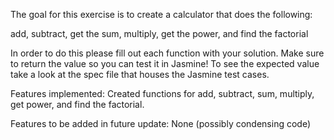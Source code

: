 The goal for this exercise is to create a calculator that does the following:

add, subtract, get the sum, multiply, get the power, and find the factorial

In order to do this please fill out each function with your solution. Make sure to return the value so you can test it in Jasmine! To see the expected value
take a look at the spec file that houses the Jasmine test cases.

Features implemented:
Created functions for add, subtract, sum, multiply, get power, and find the factorial.

Features to be added in future update:
None (possibly condensing code)